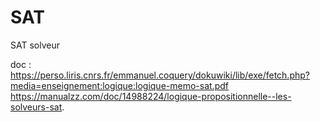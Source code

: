 # SAT

SAT solveur

doc : 
https://perso.liris.cnrs.fr/emmanuel.coquery/dokuwiki/lib/exe/fetch.php?media=enseignement:logique:logique-memo-sat.pdf
https://manualzz.com/doc/14988224/logique-propositionnelle--les-solveurs-sat.

